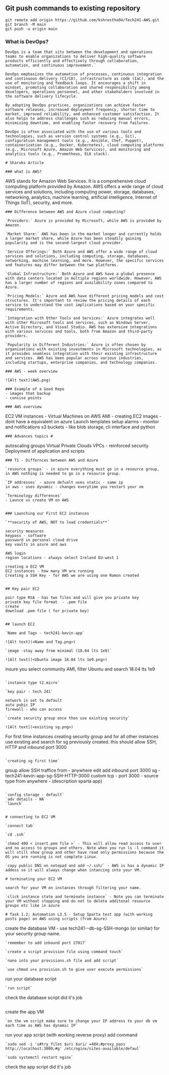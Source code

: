 ## Git push commands to existing repository 
```
git remote add origin https://github.com/kshrestha94/Tech241-AWS.git
git branch -M main
git push -u origin main
```

### What is DevOps?
```
DevOps is a team that sits between the development and operations teams to enable organizations to deliver high-quality software products efficiently and effectively through collaboration, automation, and continuous improvement.`
```
```
DevOps emphasizes the automation of processes, continuous integration and continuous delivery (CI/CD), infrastructure as code (IaC), and the use of monitoring and feedback loops. It encourages a shift in mindset, promoting collaboration and shared responsibility among developers, operations personnel, and other stakeholders involved in the software delivery lifecycle.

By adopting DevOps practices, organizations can achieve faster software releases, increased deployment frequency, shorter time to market, improved reliability, and enhanced customer satisfaction. It also helps to address challenges such as reducing manual errors, minimizing downtime, and enabling faster recovery from failures.

DevOps is often associated with the use of various tools and technologies, such as version control systems (e.g., Git), configuration management tools (e.g., Ansible, Chef, Puppet), containerization (e.g., Docker, Kubernetes), cloud computing platforms (e.g., Microsoft Azure, Amazon Web Services), and monitoring and analytics tools (e.g., Prometheus, ELK stack).

# Sharuks Article
```

```
### what is AWS?
```
AWS stands for Amazon Web Services. It is a comprehensive cloud computing platform provided by Amazon. AWS offers a wide range of cloud services and solutions, including computing power, storage, databases, networking, analytics, machine learning, artificial intelligence, Internet of Things (IoT), security, and more.
```
### Difference between AWS and Azure cloud computing?

`Providers:` Azure is provided by Microsoft, while AWS is provided by Amazon.

`Market Share:` AWS has been in the market longer and currently holds a larger market share, while Azure has been steadily gaining popularity and is the second-largest cloud provider.

`Service Offerings:` Both Azure and AWS offer a wide range of cloud services and solutions, including computing, storage, databases, networking, machine learning, and more. However, the specific services and features may differ between the two platforms.

`Global Infrastructure:` Both Azure and AWS have a global presence with data centers located in multiple regions worldwide. However, AWS has a larger number of regions and availability zones compared to Azure.

`Pricing Models:` Azure and AWS have different pricing models and cost structures. It's important to review the pricing details of each service to understand the cost implications based on your specific requirements.

`Integration with Other Tools and Services:` Azure integrates well with other Microsoft tools and services, such as Windows Server, Active Directory, and Visual Studio. AWS has extensive integrations with various services and tools, both from Amazon and third-party providers.

`Popularity in Different Industries:` Azure is often chosen by organizations with existing investments in Microsoft technologies, as it provides seamless integration with their existing infrastructure and services. AWS has been popular across various industries, including startups, enterprise companies, and technology companies.

### AWS - week overview

![Alt text](AWS.png)

### Example of a Good Repo
- images that backup
- consise points

### AWS overview
```
EC2 VM instances - Virtual Machines on AWS
AMI - creating EC2 images - dont have a equivalent on azure
Launch templates 
setup alarms - monitor and notifications 
s3 buckets - like blob storage, cli interface and python 
```
### Advances topics # 
```
autoscaling groups 
Virtual Private Clouds VPCs - reinforced security
Deployment of application and scripts 
```
### T1 - Differnces between AWS and Azure 

`resource groups` - in azure everything must go in a resource group, in AWS nothing is needed to go in a resource group.

`IP addresses` - azure defualt uses static - same ip
in aws - uses dynamic - changes everytime you restart your vm

`Terminology differences` 
- Launce vs create VM on AWS


### Launching our First EC2 instances 

`**security of AWS, NOT to lead credentials**` 

security measures  
keypass - software 
password in personal cloud drive
key vaults in azure and aws 

AWS login 
region locations - always select Ireland EU-west 1

creating a EC2 VM
EC2 instances - how many VM are running
Creating a SSH Key - for AWS we are using one Ramon created 


## Key pair EC2

pair type RSA - has two files and will give you private key
private key file format  - .pem file 
create 
download .pem file ( for private key)


## launch EC2

`Name and Tags - tech241-kevin-app`

![Alt text](<Name and Tag.png>)

`image -stay away from minimal (18.04 lts 1e9)`

![Alt text](<Ubunto image 18.04 lts 1e9.png>)

```
insure you select community AMI, filter Ubuntu and search 18.04 lts 1e9
```

`instance type t2.micro`

`key pair - tech 241`

network is set to default 
auto pubic IP
firewall - who can access 

`create security group once then use existing security` 

![Alt text](<existing sg.png>)

```
For first time instances creating security group and for all other instances use existing and search for sg previously created. this should allow SSH, HTTP and inbound port 3000
```

`creating sg first time` 
```
group
allow SSH traffice from - anywhere 
edit add inbound port 3000
sg -tech241-kevin-app-sg-SSH-HTTP-3000
custom tcp - port 3000 - source type from anywhere - (description sparta app)
```

`config storage - default`
`adv details - NA`
`launch`


# connecting to EC2 VM

`connect tab`

`cd .ssh`

`chmod 400 < insert.pem file >` - This will allow read access to user and no access to groups and others. Note when you run ls -l command it will still show group and other have read only permissions because the OS you are running is not complete Linux.

`copy public DNS on notepad and add ~/.ssh/` - AWS is has a dynamic IP addess so it will always change when intancing into your VM.

# terminating your EC2 VM

search for your VM on instances through filtering your name. 

`click instance state and terminate instance` - Note you can terminate your VM without stopping and do not to delete additonal resource groups etc like in azure

# Task 1.2: Automation L3.5 - Setup Sparta test app (with working posts page) on AWS using scripts (from Azure)
```
create the database VM - use tech241-<yourname>-db-sg-SSH-mongo (or similar) for your security group name.
```
`remember to add inbound port 27017`

`create a script provision file using command touch`

`nano into your provisions.sh file and add script`

`use chmod u+x provision.sh to give user execute permissions`
```
run your database script
```
`run script`
```
check the database script did it's job
```
```
create the app VM
```
`on the vm script make sure to change your IP address to your db vm each time as AWS has dynamic IP`
```
run your app script (with working reverse proxy) add command 
```
`sudo sed -i 's#try_files $uri $uri/ =404;#proxy_pass http://localhost:3000;#g' /etc/nginx/sites-available/defaul`

`sudo systemctl restart nginx`
```
check the app script did it's job
```



